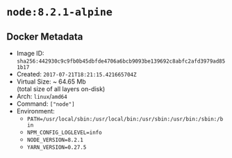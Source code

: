 # `node:8.2.1-alpine`

## Docker Metadata

- Image ID: `sha256:442930c9c9fb0b45dbfde4706a6bcb9093be139692c8abfc2afd3979ad851b17`
- Created: `2017-07-21T18:21:15.421665704Z`
- Virtual Size: ~ 64.65 Mb  
  (total size of all layers on-disk)
- Arch: `linux`/`amd64`
- Command: `["node"]`
- Environment:
  - `PATH=/usr/local/sbin:/usr/local/bin:/usr/sbin:/usr/bin:/sbin:/bin`
  - `NPM_CONFIG_LOGLEVEL=info`
  - `NODE_VERSION=8.2.1`
  - `YARN_VERSION=0.27.5`
